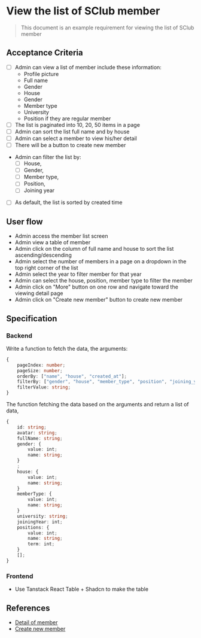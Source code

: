 # View the list of SClub member

> This document is an example requirement for viewing the list of SClub member

## Acceptance Criteria

- [ ] Admin can view a list of member include these information:
    - Profile picture
    - Full name
    - Gender
    - House
    - Gender
    - Member type
    - University
    - Position if they are regular member
- [ ] The list is paginated into 10, 20, 50 items in a page
- [ ] Admin can sort the list full name and by house
- [ ] Admin can select a member to view his/her detail
- [ ] There will be a button to create new member
- Admin can filter the list by:
    - [ ] House,
    - [ ] Gender,
    - [ ] Member type,
    - [ ] Position,
    - [ ] Joining year
- [ ] As default, the list is sorted by created time

## User flow

- Admin access the member list screen
- Admin view a table of member
- Admin click on the column of full name and house to sort the list ascending/descending
- Admin select the number of members in a page on a dropdown in the top right corner of the list
- Admin select the year to filter member for that year
- Admin can select the house, position, member type to filter the member
- Admin click on "More" button on one row and navigate toward the viewing detail page
- Admin click on "Create new member" button to create new member

## Specification

### Backend

Write a function to fetch the data, the arguments:

```typescript
{
    pageIndex: number;
    pageSize: number;
    orderBy: ["name", "house", "created_at"];
    filterBy: ["gender", "house", "member_type", "position", "joining_year"];
    filterValue: string;
}
```

The function fetching the data based on the arguments and return a list of data,

```typescript
{
    id: string;
    avatar: string;
    fullName: string;
    gender: {
        value: int;
        name: string;
    }
    ;
    house: {
        value: int;
        name: string;
    }
    memberType: {
        value: int;
        name: string;
    }
    university: string;
    joiningYear: int;
    positions: {
        value: int;
        name: string;
        term: int;
    }
    [];
}
```

### Frontend

- Use Tanstack React Table + Shadcn to make the table

## References

- [Detail of member](detail-of-member.md)
- [Create new member](create-new-member.md)
